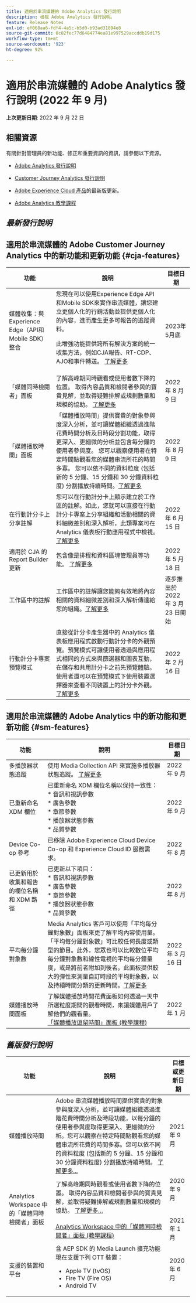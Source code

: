 ```yaml
---
title: 適用於串流媒體的 Adobe Analytics 發行說明
description: 檢視 Adobe Analytics 發行說明。
feature: Release Notes
exl-id: ef068aa6-fdf4-4a5c-b5d0-b93ad31894e8
source-git-commit: 0c02fec77d6484774ea81e997529accddb19d175
workflow-type: tm+mt
source-wordcount: '923'
ht-degree: 92%

---
```


# 適用於串流媒體的 Adobe Analytics 發行說明 (2022 年 9 月)

**上次更新日期**: 2022 年 9 月 22 日

## 相關資源

有關針對管理員的新功能、修正和重要資訊的資訊，請參閱以下資源。

* [Adobe Analytics 發行說明](https://experienceleague.adobe.com/docs/analytics/release-notes/latest.html?lang=zh-Hant)
* [Customer Journey Analytics 發行說明](https://experienceleague.adobe.com/docs/analytics-platform/using/releases/latest.html?lang=zh-Hant)
* [Adobe Experience Cloud 產品](https://business.adobe.com/products/adobe-experience-cloud-products.html)的最新版更新。

* [Adobe Analytics 教學課程](https://experienceleague.adobe.com/docs/analytics-learn/tutorials/overview.html?lang=zh-Hant)

## *最新發行說明*

## 適用於串流媒體的 Adobe Customer Journey Analytics 中的新功能和更新功能 {#cja-features}

| 功能 | 說明 | 目標日期 |
| ----------- | ---------- | ------- |
| 媒體收集：與Experience Edge（API和Mobile SDK）整合 | 您現在可以使用Experience Edge API和Mobile SDK來實作串流媒體，讓您建立更個人化的行銷活動並提供更個人化的內容，進而產生更多可報告的追蹤資料。<p>此增強功能提供跨所有解決方案的統一收集方法，例如CJA報告、RT-CDP、AJO和事件轉送。  [了解更多](/help/implementation/media-sdk/implementation-edge.md) | 2023年5月底 |
| 「媒體同時檢閱者」面板 | 了解高峰期同時觀看或使用者數下降的位置。 取得內容品質和檢閱者參與的寶貴見解，並取得疑難排解或規劃數量和規模的協助。 [了解更多](https://experienceleague.adobe.com/docs/analytics-platform/using/cja-workspace/panels/media-concurrent-viewers.html?lang=zh-Hant) | 2022 年 8 月 9 日 |
| 「媒體播放時間」面板 | 「媒體播放時間」提供寶貴的對象參與度深入分析，並可讓媒體組織透過進階花費時間分析及日時段分割功能，取得更深入、更細微的分析並包含每分鐘的使用者參與度。 您可以觀察使用者在特定時間點觀看您的媒體串流所花的時間多寡。 您可以依不同的資料粒度 (包括新的 5 分鐘、15 分鐘和 30 分鐘資料粒度) 分割播放持續時間。[了解更多](https://experienceleague.adobe.com/docs/analytics-platform/using/cja-workspace/panels/media-playback-timespent/media-playback-time-spent.html) | 2022 年 8 月 9 日 |
| 在行動計分卡上分享註解 | 您可以在行動計分卡上顯示建立於工作區的註解。如此，您就可以直接在行動計分卡專案上分享組織和活動相關的資料細微差別和深入解析，此類專案可在 Analytics 儀表板行動應用程式中檢視。[了解更多](https://experienceleague.adobe.com/docs/analytics-platform/using/cja-components/annotations/mobile-annotations.html?lang=en) | 2022 年 6 月 15 日 |
| 適用於 CJA 的 Report Builder 更新 | 包含像是排程和資料區塊管理員等功能。 [了解更多](https://experienceleague.adobe.com/docs/analytics-platform/using/cja-reportbuilder/manage-reportbuilder.html) | 2022 年 5 月 18 日 |
| 工作區中的註解 | 工作區中的註解讓您能夠有效地將內容相關的資料細微差別和深入解析傳達給您的組織。[了解更多](https://experienceleague.adobe.com/docs/analytics-platform/using/cja-components/annotations/overview.html) | 逐步推出於 2022 年 3 月 23 日開始 |
| 行動計分卡專案預覽模式 | 直接從計分卡產生器中的 Analytics 儀表板應用程式啟動行動計分卡的外觀預覽。預覽模式可讓使用者透過與應用程式相同的方式來與篩選器和圖表互動，在儲存和共用計分卡之前先預覽體驗。使用者還可以在預覽模式下使用裝置選擇器來查看不同裝置上的計分卡外觀。[了解更多](https://experienceleague.adobe.com/docs/analytics-platform/using/cja-dashboards/create-scorecard.html#preview) | 2022 年 2 月 16 日 |


## 適用於串流媒體的 Adobe Analytics 中的新功能和更新功能 {#sm-features}

| 功能 | 說明 | 目標日期 |
| ----------- | ---------- | ------- |
| 多播放器狀態追蹤 | 使用 Media Collection API 來實施多播放器狀態追蹤。 [了解更多](https://experienceleague.adobe.com/docs/media-analytics/using/player-state-tracking/multiple-player-states.html) | 2022 年 9 月 |
| 已重新命名 XDM 欄位 | 已重新命名 XDM 欄位名稱以保持一致性：<br>* 音訊和視訊參數<br>* 廣告參數<br>* 章節參數<br>* 播放器狀態參數<br>* 品質參數 | 2022 年 9 月 |
| Device Co-op 參考 | 已移除 Adobe Experience Cloud Device Co-op 和 Experience Cloud ID 服務需求。 | 2022 年 8 月 |
| 已更新用於收集和報告的欄位名稱和 XDM 路徑 | 已更新以下項目：<br>* 音訊和視訊參數<br>* 廣告參數<br>* 章節參數<br>* 播放器狀態參數<br>* 品質參數 | 2022 年 8 月 |
| 平均每分鐘對象數 | Media Analytics 客戶可以使用「平均每分鐘對象數」面板來更了解平均內容使用量。<br>「平均每分鐘對象數」可比較任何長度或類型的節目。此外，您眾也可以比較數位平均每分鐘對象數和線性電視的平均每分鐘量度，或是將前者附加到後者。此面板提供較大的彈性來測量自訂時段的平均對象數，以及持續時間分類的更新時間。[了解更多](https://experienceleague.adobe.com/docs/media-analytics/using/media-reports/average-minute-audience.html?lang=zh-Hant) | 2022 年 3 月 16 日 |
| 媒體播放時間面板 | 了解媒體播放時間花費面板如何透過一天中所選粒度期間的觀看時間，來讓媒體用戶了解他們的觀看量。<br>[「媒體播放逗留時間」面板 (教學課程)](https://experienceleague.adobe.com/docs/analytics-learn/tutorials/media-analytics/measuring-media-analytics/media-playback-time-spent-panel.html?lang=zh-Hant) | 2022 年 1 月 |


## *舊版發行說明*

| 功能 | 說明 | 目標或更新日期 |
| ----------- | ---------- | -------------- |
| 媒體播放時間 | Adobe 串流媒體播放時間提供寶貴的對象參與度深入分析，並可讓媒體組織透過進階花費時間分析及時段功能，以每分鐘的使用者參與度取得更深入、更細微的分析。您可以觀察在特定時間點觀看您的媒體串流所花費的時間多寡。您可以依不同的資料粒度 (包括新的 5 分鐘、15 分鐘和 30 分鐘資料粒度) 分割播放持續時間。 [了解更多...](/help/reporting/workspace/media-playback-time-spent.md) | 2021 年 9 月 |
| Analytics Workspace 中的「媒體同時檢閱者」面板 | 了解高峰期同時觀看或使用者數下降的位置。 取得內容品質和檢閱者參與的寶貴見解，並取得疑難排解或規劃數量和規模的協助。 [了解更多…](/help/reporting/workspace/media-concurrent-viewers-overview.md) <br><br>[Analytics Workspace 中的「媒體同時檢閱者」面板 (教學課程)](https://experienceleague.adobe.com/docs/analytics-learn/tutorials/analysis-workspace/using-panels/media-concurrent-viewers-panel-in-analysis-workspace.html?lang=zh-Hant#analysis-workspace) | 2020 年 9 月<br><br><br>2021 年 1 月 |
| 支援的裝置和平台 | 含 AEP SDK 的 Media Launch 擴充功能現在支援下列 OTT 裝置： <div><ul><li>Apple TV (tvOS)</li><li>Fire TV (Fire OS)</li><li>Android TV</li></ul></div> | 2020 年 6 月 |


<!-- ## Important notices for [!DNL Analytics] administrators

**Updated on March 3, 2022**

| Notice | Date Added or Updated  | Description |
| ----------- | ---------- | ---------- |
| description | date | description |
| description | date | description |
| description | date | description |
| description | date | description | -->
